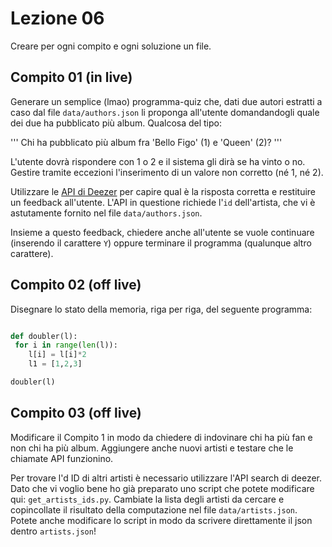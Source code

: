 # Lezione 06

Creare per ogni compito e ogni soluzione un file.

## Compito 01 (in live)

Generare un semplice (lmao) programma-quiz che, dati due autori estratti a caso dal file `data/authors.json` li proponga all'utente domandandogli quale dei due ha pubblicato più album. Qualcosa del tipo:

'''
Chi ha pubblicato più album fra 'Bello Figo' (1) e 'Queen' (2)?
'''

L'utente dovrà rispondere con 1 o 2 e il sistema gli dirà se ha vinto o no. Gestire tramite eccezioni l'inserimento di un valore non corretto (né 1, né 2).

Utilizzare le [API di Deezer](https://developers.deezer.com/api/artist) per capire qual è la risposta corretta e restituire un feedback all'utente. L'API in questione richiede l'`id` dell'artista, che vi è astutamente fornito nel file `data/authors.json`.

Insieme a questo feedback, chiedere anche all'utente se vuole continuare (inserendo il carattere `Y`) oppure terminare il programma (qualunque altro carattere).

## Compito 02 (off live)

Disegnare lo stato della memoria, riga per riga, del seguente programma:

```python

def doubler(l):
 for i in range(len(l)):
    l[i] = l[i]*2
    l1 = [1,2,3]

doubler(l)

```

## Compito 03 (off live)

Modificare il Compito 1 in modo da chiedere di indovinare chi ha più fan e non chi ha più album. Aggiungere anche nuovi artisti e testare che le chiamate API funzionino.  

Per trovare l'd ID di altri artisti è necessario utilizzare l'API search di deezer. Dato che vi voglio bene ho già preparato uno script che potete modificare qui: `get_artists_ids.py`. Cambiate la lista degli artisti da cercare e copincollate il risultato della computazione nel file `data/artists.json`. Potete anche modificare lo script in modo da scrivere direttamente il json dentro `artists.json`!
